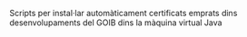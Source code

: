
Scripts per instal·lar automàticament certificats emprats dins desenvolupaments del GOIB dins la màquina virtual Java
